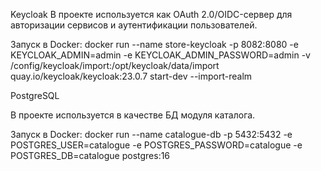 Keycloak
В проекте используется как OAuth 2.0/OIDC-сервер для авторизации сервисов и аутентификации пользователей.

Запуск в Docker:
docker run --name store-keycloak -p 8082:8080 -e KEYCLOAK_ADMIN=admin -e KEYCLOAK_ADMIN_PASSWORD=admin -v /config/keycloak/import:/opt/keycloak/data/import quay.io/keycloak/keycloak:23.0.7 start-dev --import-realm

PostgreSQL

В проекте используется в качестве БД модуля каталога.

Запуск в Docker:
docker run --name catalogue-db -p 5432:5432 -e POSTGRES_USER=catalogue -e POSTGRES_PASSWORD=catalogue -e POSTGRES_DB=catalogue postgres:16


